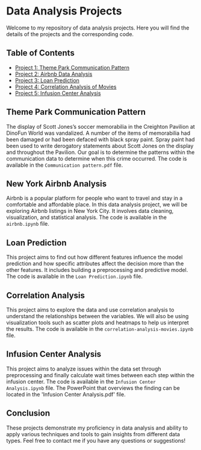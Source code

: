 # Data Analysis Projects

Welcome to my repository of data analysis projects. Here you will find the details of the projects and the corresponding code.

## Table of Contents

* [Project 1: Theme Park Communication Pattern](#Theme-Park-Communication-Pattern)
* [Project 2: Airbnb Data Analysis](#New-York-Airbnb-Analysis)
* [Project 3: Loan Prediction](#loan-prediction)
* [Project 4: Correlation Analysis of Movies](#Correlation-Analysis)
* [Project 5: Infusion Center Analysis](#Infusion-Center-Analysis)

## Theme Park Communication Pattern
The display of Scott Jones’s soccer memorabilia in the Creighton Pavilion at DinoFun World was vandalized. A number of the items of memorabilia had been damaged or had been defaced with black spray paint. Spray paint had been used to write derogatory statements about Scott Jones on the display and throughout the Pavilion. Our goal is to determine the patterns within the communication data to determine when this crime occurred. The code is available in the `Communication pattern.pdf` file. 

## New York Airbnb Analysis

Airbnb is a popular platform for people who want to travel and stay in a comfortable and affordable place. In this data analysis project, we will be exploring Airbnb listings in New York City. It involves data cleaning, visualization, and statistical analysis. The code is available in the `airbnb.ipynb` file. 

## Loan Prediction

This project aims to find out how different features influence the model prediction and how specific attributes affect the decision more than the other features. It includes building a preprocessing and predictive model. The code is available in the `Loan Prediction.ipynb` file.

## Correlation Analysis

This project aims to explore the data and use correlation analysis to understand the relationships between the variables. We will also be using visualization tools such as scatter plots and heatmaps to help us interpret the results. The code is available in the `correlation-analysis-movies.ipynb` file.

## Infusion Center Analysis
This project aims to analyze issues within the data set through preprocessing and finally calculate wait times between each step within the infusion center. The code is available in the `Infusion Center Analysis.ipynb` file. The PowerPoint that overviews the finding can be located in the 'Infusion Center Analysis.pdf' file.

## Conclusion

These projects demonstrate my proficiency in data analysis and ability to apply various techniques and tools to gain insights from different data types. Feel free to contact me if you have any questions or suggestions!
